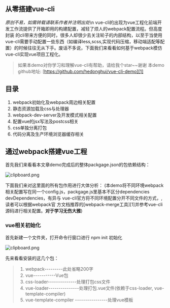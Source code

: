 ## 从零搭建vue-cli

*原创不易，如需转载请联系作者并注明出处*\n
vue-cli的出现为vue工程化前端开发工作流提供了开箱即用的构建配置，减轻了烦人的webpack配置流程。但高度封装
的cli带来方便的同时，很多人却很少去关注轮子的内部结构，以至于当使用vue-cli需要手动配置一些东西（如编译less,scss,实现代码压缩，移动端适配等配置）的时候往往无从下手。废话不多说，下面我们来看看如何基于webpack模仿vue-cli实现vue项目工程化。

> 如果本demo对你学习和理解vue-cli有帮助，请给我个star~~谢谢
> 本demo github地址: [https://github.com/hedonghui/vue-cli-demo][1]

## 目录
1. webpack初始化及webpack周边相关配置
2. 静态资源加载及css与处理器
3. webpack-dev-server及开发模式相关配置
4. 配置vue的jsx写法及postcss相关
5. css单独分离打包
6. 代码分离及生产环境浏览器缓存相关

## 通过webpack搭建vue工程

首先我们来看看本文章demo完成后的整体packgage.json的包依赖结构：

![clipboard.png](/img/bV27UJ)

下面我们来对这里面的所有包作用进行大体分析：
(本demo将不同环境webpack相关配置写在同一个config.js，packgage.js里基本不区分dependencies devDependencies，有异与 vue-cli官方将不同环境配置分开不同文件的方式，,读者可以根据webpack官
方文档推荐的[webpack-merge工具][1]并参考vue-cli源码进行相关配置。**对于学习无伤大雅**)

### vue相关初始化
首先新建一个文件夹，打开命令行窗口进行 npm init 初始化

![clipboard.png](/img/bV271E)

先来看看安装的这几个包：

>1. webpack---------此处省略200字
>2. vue-----------Vue包
>3. css-loader--------------处理打包css文件
>4. vue-loader---------------处理打包.vue文件(依赖于css-loader, vue-template-compiler)
>5. vue-template-compiler ----------------处理vue模板<template>

### webpack.config.js相关配置

![clipboard.png](/img/bV276S)



目前我们装了vue相关的几个包，并在webpack.config.js里面配置了打包入口和出口相关的内容，接着我们去配置以下package.json下script脚本以启动我们的webpack打包

![clipboard.png](/img/bV2779)

细心的朋友应该已经发现了我们配置了build和dev两个选项来区分生产环境和开发环境。其实在vue-cli或者其他的webpack相关搭建的工程中，单纯的将html,css,js代码打包到一起远远不能满足我们的需求，因此，webpack为我们提供了丰富的插件和相关配置来实现**代码分割**、**类库代码与业务代码分开打包**、**模块热替换**、**babel转码**、**webpack-dev-server**、**css预处理**等相关功能。


下面我们逐一来看这这个东西的配置与实现
-------------------

## cross-env##
由于我们的webpack.config都写在同一个配置文件里面，在实现生产环境和开发环境中针对不同操作系统开发平台的不同，我们引入cross-env来实现同意管理，通过在webpack.config.js中判断是否为开发模式进行不同的配置


![clipboard.png](/img/bV28ch)

![clipboard.png](/img/bV28bp)

## webpack-dev-server 与热更新 (一个微服务)


![clipboard.png](/img/bV28cZ)

## babel以及postcss相关配置

babel是一个能将jsx以及es6等转码成javascript代码的转码工具，vue2后支持jsx写法，我们在webpack中也引入babel babel-loader等相关，使其能将vue中的jsx转码。babel相关配置在babelrc文件中，如下

![clipboard.png](/img/bV28gd)

在这个demo的babel配置中，我们只配置了两个基本项，可以对比下vue-cli中更多的相关配置

```
{
//这里是指明了转码规则env项是借助插件babel-preset-env，下面这个配置说的是babel对es6,es7,es8进行转
//码，并且设置amd,commonjs这样的模块化文件，不进行转码
  "presets": [
    ["env", {
      "modules": false,
      "targets": {
        "browsers": ["> 1%", "last 2 versions", "not ie <= 8"]
      }
    }],
    "stage-2"
  ],
// 下面这个选项是引用插件来处理代码的转换，transform-runtime用来处理全局函数和优化babel编译
//transform-vue-jsx 顾名思义是 transform vue-jsx  to javascript
//至于下面test 是提前设置的环境变量，如果没有设置BABEL_ENV则使用NODE_ENV，如果都没有设置默认
//就是development,  instanbul是一个用来测试转码后代码的工具
  "plugins": ["transform-vue-jsx", "transform-runtime"],
  "env": {
    "test": {
      "presets": ["env", "stage-2"],
      "plugins": ["transform-vue-jsx", "transform-es2015-modules-commonjs", "dynamic-import-node"]
    }
  }
}
```

*看晕了没？单单一个babelrc配置文件就有那么多配置*

**不虚！**本demo只是配置了基本重要项能实现大部分功能(其实关键在于让你大体理解vue-cli这个轮子是怎么构建起来的)

> 我们继续往下看
## postcss.config.js

 * postcss.config.js主要用来配置css相关的内容
 * 在vue-cli里面默认有三个插件postcss-import postcss-url autoprefixer（我这里只弄了一个）
 * 在这个文件里我们还可以配置移动端适配相关的东西，通过引入一些插件可以自动化为我们处理屏幕适配
 * 问题，具体内容我就不在这里展开
 * 相关文章可以看看这篇：https://www.w3cplus.com/mobile/vw-layout-in-vue.html

![clipboard.png](/img/bV28mT)
## 代码分离以及做浏览器缓存
   webpack是一个一切以js为中心的打包工具，但是在生产模式中将所有东西都打包到bundlejs里面不利于做浏览器
缓存,类库文件都是大牛们造给广大码农的轮子，其稳定性高、可靠，所以在生产环境中可以进行浏览器缓存，不必跟随着业务代码经常更新，减少网络请求资料的消耗，webpack官方为我们提供一个叫extract-text-webpack-plugin插件来分离css样式，同时vue-cli里面还对类库代码（如vue.js），webpack相关代码与我们的业务代码进行分离，这里起作用的是这两个东东：**new webpack.optimize.CommonsChunkPlugin()** &nbsp; &nbsp; 
**new webpack.optimize.CommonsChunkPlugin()**

我们来看一看本demo中production相关的配置:

![clipboard.png](/img/bV28sP)

![clipboard.png](/img/bV28ti)

> ## 最后来总结一下

其实vue-cli总体上来说是为我们配置了
* 开发环境下的 webpack-dev-server及热更新babel、懒加载、样式打包等
* 生产环境下的分离打包，单独打包，根据chunkhash处理浏览器缓存,代码压缩等
* 当然在vue-cli中还有关于eslint相关的代码规范配置在本文中没有讲到(其实是不太会)

最后本demo还有关于懒加载以及代码压缩部分需要去完善，其实简单的代码压缩也就几行代码
下面附上webpack官方文档的小示例：



![clipboard.png](/img/bV28yc)


至于...懒加载..我再琢磨琢磨（逃


本demo源码在这里[  [1]: https://github.com/hedonghui/vue-cli-demo][1]
